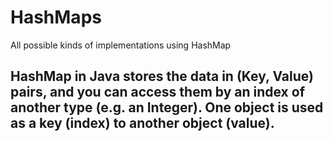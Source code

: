 # HashMaps
All possible kinds of implementations using HashMap

## HashMap in Java stores the data in (Key, Value) pairs, and you can access them by an index of another type (e.g. an Integer). One object is used as a key (index) to another object (value).
